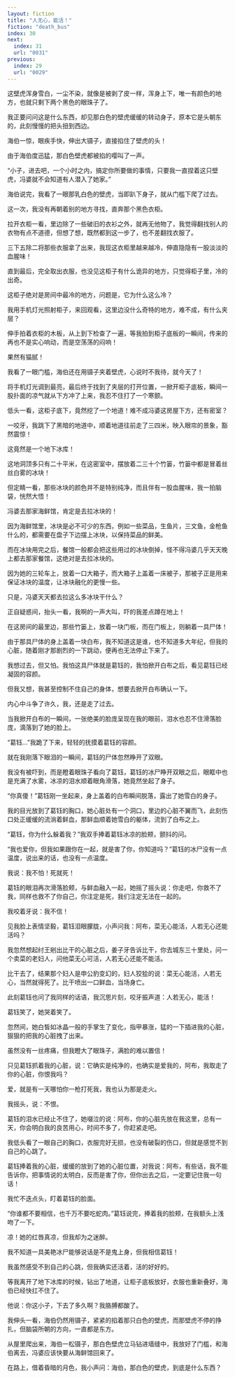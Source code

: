 ```yaml
---
layout: fiction
title: "人无心，能活！"
fiction: "death_bus"
index: 30
next:
  index: 31
  url: "0031"
previous:
  index: 29
  url: "0029"
---
```

这壁虎浑身雪白，一尘不染，就像是被剥了皮一样，浑身上下，唯一有颜色的地方，也就只剩下两个黑色的眼珠子了。

我正要问问这是什么东西，却见那白色的壁虎缓缓的转动身子，原本它是头朝东的，此刻慢慢的把头扭到西边。

海伯一惊，眼疾手快，伸出大镊子，直接掐住了壁虎的头！

由于海伯度迅猛，那白色壁虎都被掐的嘤叫了一声。

“小子，进去吧，一个小时之内，搞定你所要做的事情，只要我一直捏着这只壁虎，冯婆就不会知道有人潜入了她家。”

海伯说完，我看了一眼那乳白色的壁虎，当即趴下身子，就从门槛下爬了过去。

这一次，我没有再朝着别的地方寻找，直奔那个黑色衣柜。

拉开衣柜一看，里边除了一些破旧的衣衫之外，就再无他物了，我觉得翻找别人的衣物有点不道德，但想了想，既然都到这一步了，也不差翻找衣服了。

三下五除二将那些衣服拿了出来，我现这衣柜里越来越冷，伸直隐隐有一股淡淡的血腥味！

直到最后，完全取出衣服，也没见这柜子有什么诡异的地方，只觉得柜子里，冷的出奇。

这柜子绝对是房间中最冷的地方，问题是，它为什么这么冷？

我用手机灯光照射柜子，来回观看，这里边没什么奇特的地方，难不成，有什么夹层？

伸手拍着衣柜的木板，从上到下检查了一遍，等我拍到柜子底板的一瞬间，传来的再也不是实心响动，而是空荡荡的闷响！

果然有猫腻！

我看了一眼门槛，海伯还在用镊子夹着壁虎，心说时不我待，就今天了！

将手机灯光调到最亮，最后终于找到了夹层的打开位置，一掀开柜子底板，瞬间一股扑面的凉气就从下方冲了上来，我忍不住打了一个寒颤。

低头一看，这柜子底下，竟然挖了一个地道！难不成冯婆这房屋下方，还有密室？

一咬牙，我跳下了黑暗的地道中，顺着地道往前走了三四米，映入眼帘的景象，豁然震惊！

这竟然是一个地下冰库！

这地洞顶多只有二十平米，在这密室中，摆放着二三十个竹篓，竹篓中都是冒着丝丝白雾的冰块！

但定睛一看，那些冰块的颜色并不是特别纯净，而且伴有一股血腥味，我一拍脑袋，恍然大悟！

冯婆去那家海鲜馆，肯定是去拉冰块的！

因为海鲜馆里，冰块是必不可少的东西，例如一些菜品，生鱼片，三文鱼，金枪鱼什么的，都需要在盘子下边摆上冰块，以保持菜品的鲜美。

而在冰块用完之后，餐馆一般都会把这些用过的冰块倒掉，怪不得冯婆几乎天天晚上都去那家餐馆，这绝对是去拉冰块的。

因为她的三轮车上，放着一口大箱子，而大箱子上盖着一床被子，那被子正是用来保证冰块的温度，让冰块融化的更慢一些。

只是，冯婆天天都去拉这么多冰块干什么？

正自疑惑间，抬头一看，我啊的一声大叫，吓的我差点蹲在地上！

在这房间的最里边，那些竹篓上，放着一块门板，而在门板上，则躺着一具尸体！

由于那具尸体的身上盖着一块白布，我不知道这是谁，也不知道多大年纪，但我的心脏，随着刚才那剧烈的一下跳动，便再也无法停止下来了。

我想过去，但又怕。我怕这具尸体就是葛钰的，我怕掀开白布之后，看见葛钰已经凝固的容颜。

但我又想，我甚至控制不住自己的身体，想要去掀开白布确认一下。

内心中斗争了许久，我，还是走了过去。

当我掀开白布的一瞬间，一张绝美的脸庞呈现在我的眼前，泪水也忍不住滑落脸庞，滴落到了她的脸上。

“葛钰...”我跪了下来，轻轻的抚摸着葛钰的容颜。

就在我刚落下眼泪的一瞬间，葛钰的尸体忽然睁开了双眼。

我没有被吓到，而是瞪着眼珠子看向了葛钰，葛钰的冰尸睁开双眼之后，眼眶中也是充满了水雾，冰凉的泪水顺着眼角滑落，她竟然坐起了身子。

“你真傻！”葛钰刚一坐起来，身上盖着的白布瞬间脱落，露出了她雪白的身子。

我的目光放到了葛钰的胸口，她心脏处有一个洞口，里边的心脏不翼而飞，此刻伤口处正缓缓的流淌着鲜血，那鲜血顺着她雪白的躯体，流到了白布之上。

“葛钰，你为什么躲着我？”我双手捧着葛钰冰凉的脸颊，颤抖的问。

“我也爱你，但我如果跟你在一起，就是害了你，你知道吗？”葛钰的冰尸没有一点温度，说出来的话，也没有一点温度。

我说：我不怕！死就死！

葛钰的眼泪再次滑落脸颊，与鲜血融入一起，她摇了摇头说：你走吧，你救不了我，同样也救不了你自己，你注定是死，我们注定无法在一起的。

我咬着牙说：我不信！

见我脸上表情坚毅，葛钰泪眼朦胧，小声问我：阿布，菜无心能活，人若无心还能活吗？

我忽然想起纣王剜出比干的心脏之后，姜子牙告诉比干，你去城东三十里处，问一个卖菜的老妇人，问他菜无心可活，人若无心还能不能活。

比干去了，结果那个妇人是申公豹变幻的，妇人狡狯的说：菜无心能活，人若无心，当然就得死了。比干喷出一口鲜血，当场身亡。

此刻葛钰也问了我同样的话语，我沉思片刻，咬牙振声道：人若无心，能活！

葛钰笑了，她哭着笑了。

忽然间，她白皙如冰晶一般的手掌生了变化，指甲暴涨，猛的一下插进我的心脏，狠狠的把我的心脏拽了出来。

虽然没有一丝疼痛，但我瞪大了眼珠子，满脸的难以置信！

只见葛钰抓着我的心脏，说：它确实是纯净的，也确实是爱我的，阿布，我取走了你的心脏，你恨我吗？

爱，就是有一天哪怕你一枪打死我，我也认为那是走火。

我摇头，说：不恨。

葛钰的泪水已经止不住了，她啜泣的说：阿布，你的心脏先放在我这里，总有一天，你会明白我的良苦用心，时间不多了，你赶紧走吧。

我低头看了一眼自己的胸口，衣服完好无损，也没有破裂的伤口，但就是感觉不到自己的心跳了。

葛钰捧着我的心脏，缓缓的放到了她的心脏位置，对我说：阿布，有些话，我不能告诉你，把事情说的太明白，反而是害了你，但你出去之后，一定要记住我一句话！

我忙不迭点头，盯着葛钰的脸面。

“你谁都不要相信，也千万不要吃蛇肉。”葛钰说完，捧着我的脸颊，在我额头上浅吻了一下。

凉！她的红唇真凉，但我却为之迷醉。

我不知道一具美艳冰尸能够说话是不是鬼上身，但我相信葛钰！

我虽然感受不到自己的心跳，但我确实还活着，活的好好的。

等我离开了地下冰库的时候，钻出了地道，让柜子底板放好，衣服也重新叠好，海伯已经快扛不住了。

他说：你这小子，下去了多久啊？我胳膊都酸了。

我伸头一看，海伯仍然用镊子，紧紧的掐着那只白色的壁虎，而那壁虎不停的挣扎，但脑袋所朝的方向，一直都是东方。

从屋里爬出来，海伯一松镊子，那白色壁虎立马钻进墙缝中，我放好了门槛，和海伯离去，冯婆应该快要从海鲜馆回来了。

在路上，借着昏暗的月色，我小声问：海伯，那白色的壁虎，到底是什么东西？